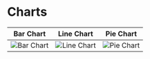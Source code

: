 
# Charts

| Bar Chart | Line Chart | Pie Chart |
|----------|----------|----------|
| ![Bar Chart](https://github.com/pushpankq/chartView/assets/14274827/3ee867a8-0691-4cf1-a159-03e1f80a6382) | ![Line Chart](https://github.com/pushpankq/chartView/assets/14274827/5f48585f-0349-4d11-892a-2f28582cefd0) | ![Pie Chart](https://github.com/pushpankq/chartView/assets/14274827/4f31fd5a-af62-47b9-9c96-71806752ffaa) |

